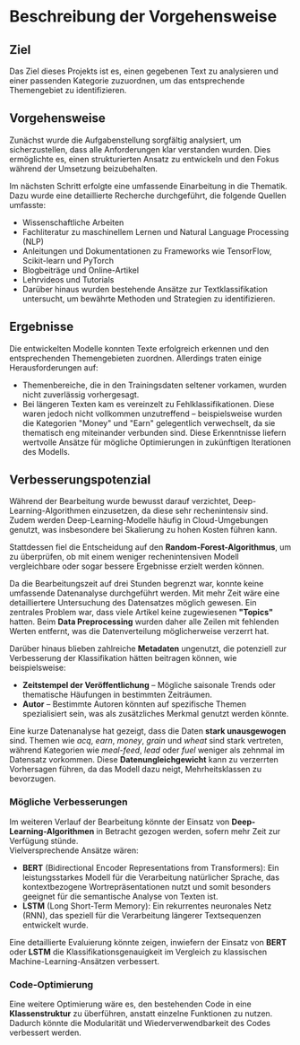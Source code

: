 # Beschreibung der Vorgehensweise

## Ziel
Das Ziel dieses Projekts ist es, einen gegebenen Text zu analysieren und einer passenden Kategorie zuzuordnen, um das entsprechende Themengebiet zu identifizieren.

## Vorgehensweise
Zunächst wurde die Aufgabenstellung sorgfältig analysiert, um sicherzustellen, dass alle Anforderungen klar verstanden wurden. Dies ermöglichte es, einen strukturierten Ansatz zu entwickeln und den Fokus während der Umsetzung beizubehalten.

Im nächsten Schritt erfolgte eine umfassende Einarbeitung in die Thematik. Dazu wurde eine detaillierte Recherche durchgeführt, die folgende Quellen umfasste:

- Wissenschaftliche Arbeiten
- Fachliteratur zu maschinellem Lernen und Natural Language Processing (NLP)
- Anleitungen und Dokumentationen zu Frameworks wie TensorFlow, Scikit-learn und PyTorch
- Blogbeiträge und Online-Artikel
- Lehrvideos und Tutorials
- Darüber hinaus wurden bestehende Ansätze zur Textklassifikation untersucht, um bewährte Methoden und Strategien zu identifizieren.

## Ergebnisse
Die entwickelten Modelle konnten Texte erfolgreich erkennen und den entsprechenden Themengebieten zuordnen. Allerdings traten einige Herausforderungen auf:

- Themenbereiche, die in den Trainingsdaten seltener vorkamen, wurden nicht zuverlässig vorhergesagt.
- Bei längeren Texten kam es vereinzelt zu Fehlklassifikationen. Diese waren jedoch nicht vollkommen unzutreffend – beispielsweise wurden die Kategorien "Money" und "Earn" gelegentlich verwechselt, da sie thematisch eng miteinander verbunden sind.
Diese Erkenntnisse liefern wertvolle Ansätze für mögliche Optimierungen in zukünftigen Iterationen des Modells.

## **Verbesserungspotenzial**  

Während der Bearbeitung wurde bewusst darauf verzichtet, Deep-Learning-Algorithmen einzusetzen, da diese sehr rechenintensiv sind. Zudem werden Deep-Learning-Modelle häufig in Cloud-Umgebungen genutzt, was insbesondere bei Skalierung zu hohen Kosten führen kann.  

Stattdessen fiel die Entscheidung auf den **Random-Forest-Algorithmus**, um zu überprüfen, ob mit einem weniger rechenintensiven Modell vergleichbare oder sogar bessere Ergebnisse erzielt werden können.  

Da die Bearbeitungszeit auf drei Stunden begrenzt war, konnte keine umfassende Datenanalyse durchgeführt werden. Mit mehr Zeit wäre eine detailliertere Untersuchung des Datensatzes möglich gewesen. Ein zentrales Problem war, dass viele Artikel keine zugewiesenen **"Topics"** hatten. Beim **Data Preprocessing** wurden daher alle Zeilen mit fehlenden Werten entfernt, was die Datenverteilung möglicherweise verzerrt hat.  

Darüber hinaus blieben zahlreiche **Metadaten** ungenutzt, die potenziell zur Verbesserung der Klassifikation hätten beitragen können, wie beispielsweise:  
- **Zeitstempel der Veröffentlichung** – Mögliche saisonale Trends oder thematische Häufungen in bestimmten Zeiträumen.  
- **Autor** – Bestimmte Autoren könnten auf spezifische Themen spezialisiert sein, was als zusätzliches Merkmal genutzt werden könnte.  

Eine kurze Datenanalyse hat gezeigt, dass die Daten **stark unausgewogen** sind. Themen wie *acq*, *earn*, *money*, *grain* und *wheat* sind stark vertreten, während Kategorien wie *meal-feed*, *lead* oder *fuel* weniger als zehnmal im Datensatz vorkommen. Diese **Datenungleichgewicht** kann zu verzerrten Vorhersagen führen, da das Modell dazu neigt, Mehrheitsklassen zu bevorzugen.  

### **Mögliche Verbesserungen**  
Im weiteren Verlauf der Bearbeitung könnte der Einsatz von **Deep-Learning-Algorithmen** in Betracht gezogen werden, sofern mehr Zeit zur Verfügung stünde.  
Vielversprechende Ansätze wären:  
- **BERT** (Bidirectional Encoder Representations from Transformers): Ein leistungsstarkes Modell für die Verarbeitung natürlicher Sprache, das kontextbezogene Wortrepräsentationen nutzt und somit besonders geeignet für die semantische Analyse von Texten ist.  
- **LSTM** (Long Short-Term Memory): Ein rekurrentes neuronales Netz (RNN), das speziell für die Verarbeitung längerer Textsequenzen entwickelt wurde. 

Eine detaillierte Evaluierung könnte zeigen, inwiefern der Einsatz von **BERT** oder **LSTM** die Klassifikationsgenauigkeit im Vergleich zu klassischen Machine-Learning-Ansätzen verbessert.  

### **Code-Optimierung**  
Eine weitere Optimierung wäre es, den bestehenden Code in eine **Klassenstruktur** zu überführen, anstatt einzelne Funktionen zu nutzen. Dadurch könnte die Modularität und Wiederverwendbarkeit des Codes verbessert werden.